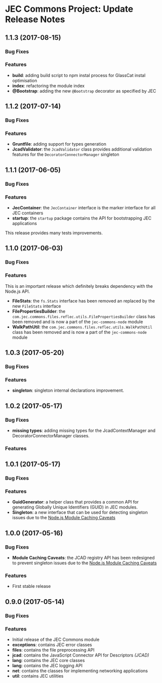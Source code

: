 # JEC Commons Project: Update Release Notes

<a name="jec-commons-1.1.3"></a>
## **1.1.3** (2017-08-15)

### Bug Fixes

### Features

- **build**: adding build script to npm instal process for GlassCat instal optimisation
- **index**: refactoring the module index
- **@Bootstrap**: adding the new `@Bootstrap` decorator as specified by JEC

<a name="jec-commons-1.1.2"></a>
## **1.1.2** (2017-07-14)

### Bug Fixes

### Features

- **Gruntfile**: adding support for types generation
- **JcadValidator**: the `JcadValidator` class provides additional validation features for the `DecoratorConnectorManager` singleton

<a name="jec-commons-1.1.1"></a>
## **1.1.1** (2017-06-05)

### Bug Fixes

### Features

- **JecContainer**: the `JecContainer` interface is the marker interface for all JEC containers
- **startup**: the `startup` package contains the API for bootstrapping JEC applications

This release provides many tests improvements.

<a name="jec-commons-1.1.0"></a>
## **1.1.0** (2017-06-03)

### Bug Fixes

### Features

This is an important release which definitely breaks dependency with the Node.js API.

- **FileStats**: the `fs.Stats` interface has been removed an replaced by the new `FileStats` interface
- **FilePropertiesBuilder**: the `com.jec.commons.files.reflec.utils.FilePropertiesBuilder` class has been removed and is now a part of the `jec-commons-node` module
- **WalkPathUtil**: the `com.jec.commons.files.reflec.utils.WalkPathUtil` class has been removed and is now a part of the `jec-commons-node` module

<a name="jec-commons-1.0.3"></a>
## **1.0.3** (2017-05-20)

### Bug Fixes

### Features

- **singleton**: singleton internal declarations improvement.

<a name="jec-commons-1.0.2"></a>
## **1.0.2** (2017-05-17)

### Bug Fixes

- **missing types**: adding missing types for the JcadContextManager and DecoratorConnectorManager classes.

### Features

<a name="jec-commons-1.0.1"></a>
## **1.0.1** (2017-05-17)

### Bug Fixes

### Features

- **GuidGenerator**: a helper class that provides a common API for generating Globally Unique Identifiers (GUID) in JEC modules.
- **Singleton**: a new interface that can be used for detecting singleton issues due to the [Node.js Module Caching Caveats](https://nodejs.org/api/modules.html#modules_module_caching_caveats)

<a name="jec-commons-1.0.0"></a>
## **1.0.0** (2017-05-16)

### Bug Fixes

- **Module Caching Caveats**: the JCAD registry API has been redesigned to prevent singleton issues due to the [Node.js Module Caching Caveats](https://nodejs.org/api/modules.html#modules_module_caching_caveats)

### Features

- First stable release

<a name="jec-commons-0.9.0"></a>
## **0.9.0** (2017-05-14)

### Bug Fixes

### Features

- Initial release of the JEC Commons module
- **exceptions**: contains JEC error classes
- **files**: contains the file preprocessing API
- **jcad**: contains the JavaScript Connector API for Descriptors *(JCAD)*
- **lang**: contains the JEC core classes
- **lang**: contains the JEC logging API
- **net**: contains the classes for implementing networking applications
- **util**: contains JEC utilities